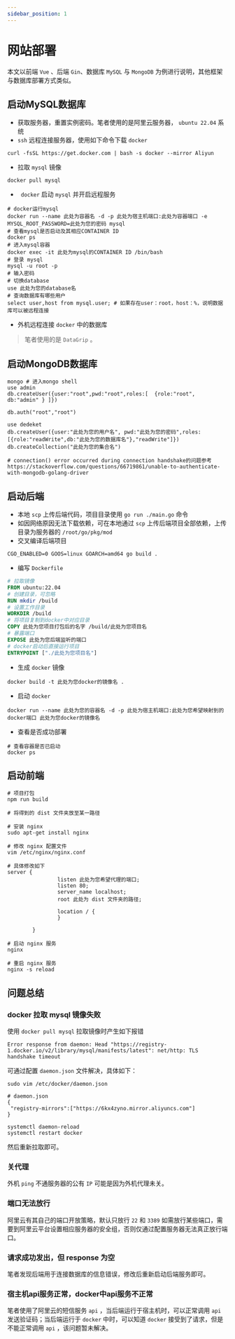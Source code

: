 ```yaml
---
sidebar_position: 1
---
```

# 网站部署

本文以前端 `Vue` 、后端 `Gin`、数据库 `MySQL` 与 `MongoDB` 为例进行说明，其他框架与数据库部署方式类似。

## 启动MySQL数据库

* 获取服务器，重置实例密码。笔者使用的是阿里云服务器， `ubuntu 22.04` 系统
* `ssh` 远程连接服务器，使用如下命令下载 `docker`

```shell
curl -fsSL https://get.docker.com | bash -s docker --mirror Aliyun
```

* 拉取 `mysql` 镜像

```shell
docker pull mysql
```

* ` docker` 启动 `mysql` 并开启远程服务

```shell
# docker运行mysql
docker run --name 此处为容器名 -d -p 此处为宿主机端口:此处为容器端口 -e MYSQL_ROOT_PASSWORD=此处为您的密码 mysql
# 查看mysql是否启动及其相应CONTAINER ID
docker ps
# 进入mysql容器
docker exec -it 此处为mysql的CONTAINER ID /bin/bash
# 登录 mysql
mysql -u root -p
# 输入密码
# 切换database
use 此处为您的database名
# 查询数据库有哪些用户
select user,host from mysql.user; # 如果存在user：root，host：%，说明数据库可以被远程连接
```

* 外机远程连接 `docker` 中的数据库

> 笔者使用的是 `DataGrip` 。

## 启动MongoDB数据库

```shell
mongo # 进入mongo shell
use admin
db.createUser({user:"root",pwd:"root",roles:[  {role:"root", db:"admin" } ]})

db.auth("root","root")

use dedeket
db.createUser({user:"此处为您的用户名", pwd:"此处为您的密码",roles:[{role:"readWrite",db:"此处为您的数据库名"},"readWrite"]})
db.createCollection("此处为您的集合名")

# connection() error occurred during connection handshake的问题参考https://stackoverflow.com/questions/66719861/unable-to-authenticate-with-mongodb-golang-driver
```

## 启动后端

* 本地 `scp` 上传后端代码，项目目录使用 `go run ./main.go` 命令
* 如因网络原因无法下载依赖，可在本地通过 `scp` 上传后端项目全部依赖，上传目录为服务器的 `/root/go/pkg/mod`
* 交叉编译后端项目

```shell
CGO_ENABLED=0 GOOS=linux GOARCH=amd64 go build .
```

* 编写 `Dockerfile`

```dockerfile
# 拉取镜像
FROM ubuntu:22.04
# 创建目录，可忽略
RUN mkdir /build
# 设置工作目录
WORKDIR /build
# 将项目复制到docker中对应目录
COPY 此处为您项目打包后的名字 /build/此处为您项目名
# 暴露端口
EXPOSE 此处为您后端监听的端口
# docker启动后直接运行项目
ENTRYPOINT ["./此处为您项目名"]
```

* 生成 `docker` 镜像

```shell
docker build -t 此处为您docker的镜像名 .
```

* 启动 `docker`

```shell
docker run --name 此处为您的容器名 -d -p 此处为宿主机端口:此处为您希望映射到的docker端口 此处为您docker的镜像名
```

* 查看是否成功部署

```shell
# 查看容器是否已启动
docker ps
```

## 启动前端

``` shell
# 项目打包
npm run build

# 将得到的 dist 文件夹放至某一路径

# 安装 nginx
sudo apt-get install nginx

# 修改 nginx 配置文件
vim /etc/nginx/nginx.conf

# 具体修改如下
server {
                listen 此处为您希望代理的端口;
                listen 80;
                server_name localhost;
                root 此处为 dist 文件夹的路径;

                location / {
                }

        }

# 启动 nginx 服务
nginx

# 重启 nginx 服务
nginx -s reload
```

## 问题总结

### docker 拉取 mysql 镜像失败

使用 `docker pull mysql` 拉取镜像时产生如下报错

```
Error response from daemon: Head "https://registry-1.docker.io/v2/library/mysql/manifests/latest": net/http: TLS handshake timeout
```

可通过配置 `daemon.json` 文件解决，具体如下：

```shell
sudo vim /etc/docker/daemon.json

# daemon.json
{
 "registry-mirrors":["https://6kx4zyno.mirror.aliyuncs.com"]
}

systemctl daemon-reload
systemctl restart docker
```

然后重新拉取即可。

### 关代理

外机 `ping` 不通服务器的公有 `IP` 可能是因为外机代理未关。

### 端口无法放行

阿里云有其自己的端口开放策略，默认只放行 `22` 和 `3389` 如需放行某些端口，需要到阿里云平台设置相应服务器的安全组，否则仅通过配置服务器无法真正放行端口。

### 请求成功发出，但 response 为空

笔者发现后端用于连接数据库的信息错误，修改后重新启动后端服务即可。

### 宿主机api服务正常，docker中api服务不正常

笔者使用了阿里云的短信服务 `api` ，当后端运行于宿主机时，可以正常调用 `api` 发送验证码；当后端运行于 `docker` 中时，可以知道 `docker` 接受到了请求，但是不能正常调用 `api` ，该问题暂未解决。

